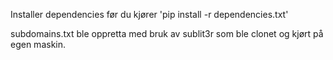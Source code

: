 Installer dependencies før du kjører
'pip install -r dependencies.txt'

subdomains.txt ble oppretta med bruk av sublit3r som ble clonet og kjørt på egen maskin.
